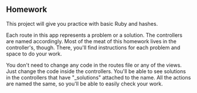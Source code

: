 ## Homework

This project will give you practice with basic Ruby and hashes.

Each route in this app represents a problem or a solution. The controllers are named accordingly. Most of the meat of this homework lives in the controller's, though. There, you'll find instructions for each problem and space to do your work.

You don't need to change any code in the routes file or any of the views. Just change the code inside the controllers. You'll be able to see solutions in the controllers that have "_solutions" attached to the name.  All the actions are named the same, so you'll be able to easily check your work.



